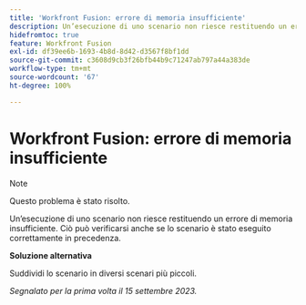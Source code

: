 ```yaml
---
title: 'Workfront Fusion: errore di memoria insufficiente'
description: Un’esecuzione di uno scenario non riesce restituendo un errore di memoria insufficiente. Ciò può verificarsi anche se lo scenario è stato eseguito correttamente in precedenza.
hidefromtoc: true
feature: Workfront Fusion
exl-id: df39ee6b-1693-4b8d-8d42-d3567f8bf1dd
source-git-commit: c3608d9cb3f26bfb44b9c71247ab797a44a383de
workflow-type: tm+mt
source-wordcount: '67'
ht-degree: 100%

---
```


# Workfront Fusion: errore di memoria insufficiente

>[!NOTE]
>
>Questo problema è stato risolto.

Un’esecuzione di uno scenario non riesce restituendo un errore di memoria insufficiente. Ciò può verificarsi anche se lo scenario è stato eseguito correttamente in precedenza.

**Soluzione alternativa**

Suddividi lo scenario in diversi scenari più piccoli.

_Segnalato per la prima volta il 15 settembre 2023._
